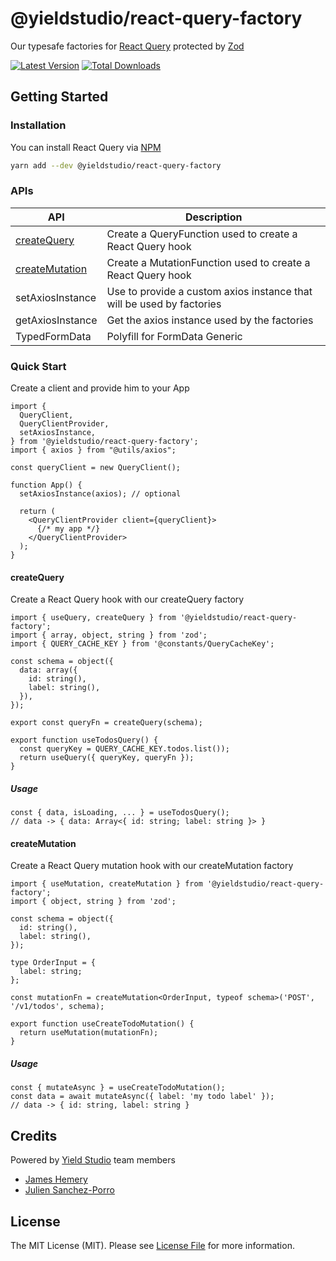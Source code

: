 # @yieldstudio/react-query-factory

Our typesafe factories for [React Query](https://tanstack.com) protected by [Zod](https://zod.dev)

[![Latest Version](https://img.shields.io/github/release/yieldstudio/react-query-factory?style=flat-square)](https://github.com/yieldstudio/react-query-factory/releases)
[![Total Downloads](https://img.shields.io/npm/dt/@yieldstudio/react-query-factory?style=flat-square)](https://www.npmjs.com/package/@yieldstudio/react-query-factory)

## Getting Started

### Installation

You can install React Query via [NPM](https://npmjs.com)

```sh
yarn add --dev @yieldstudio/react-query-factory
```

### APIs

| API | Description |
| ----- | ----- |
| [createQuery](#createquery) | Create a QueryFunction used to create a React Query hook |
| [createMutation](#createmutation) | Create a MutationFunction used to create a React Query hook |
| setAxiosInstance | Use to provide a custom axios instance that will be used by factories |
| getAxiosInstance | Get the axios instance used by the factories |
| TypedFormData | Polyfill for FormData Generic |

### Quick Start

Create a client and provide him to your App

```tsx
import {
  QueryClient,
  QueryClientProvider,
  setAxiosInstance,
} from '@yieldstudio/react-query-factory';
import { axios } from "@utils/axios";

const queryClient = new QueryClient();

function App() {
  setAxiosInstance(axios); // optional

  return (
    <QueryClientProvider client={queryClient}>
      {/* my app */}
    </QueryClientProvider>
  );
}
```

#### createQuery

Create a React Query hook with our createQuery factory

```tsx
import { useQuery, createQuery } from '@yieldstudio/react-query-factory';
import { array, object, string } from 'zod';
import { QUERY_CACHE_KEY } from '@constants/QueryCacheKey';

const schema = object({
  data: array({
    id: string(),
    label: string(),
  }),
});

export const queryFn = createQuery(schema);

export function useTodosQuery() {
  const queryKey = QUERY_CACHE_KEY.todos.list());
  return useQuery({ queryKey, queryFn });
}
```

##### Usage

```tsx
const { data, isLoading, ... } = useTodosQuery();
// data -> { data: Array<{ id: string; label: string }> }
```

#### createMutation

Create a React Query mutation hook with our createMutation factory

```tsx
import { useMutation, createMutation } from '@yieldstudio/react-query-factory';
import { object, string } from 'zod';

const schema = object({
  id: string(),
  label: string(),
});

type OrderInput = {
  label: string;
};

const mutationFn = createMutation<OrderInput, typeof schema>('POST', '/v1/todos', schema);

export function useCreateTodoMutation() {
  return useMutation(mutationFn);
}

```

##### Usage

```tsx
const { mutateAsync } = useCreateTodoMutation();
const data = await mutateAsync({ label: 'my todo label' });
// data -> { id: string, label: string }
```

## Credits

Powered by [Yield Studio](https://www.yieldstudio.fr/) team members

- [James Hemery](https://github.com/jameshemery)
- [Julien Sanchez-Porro](https://github.com/qwisty)

## License

The MIT License (MIT). Please see [License File](LICENSE.md) for more information.
